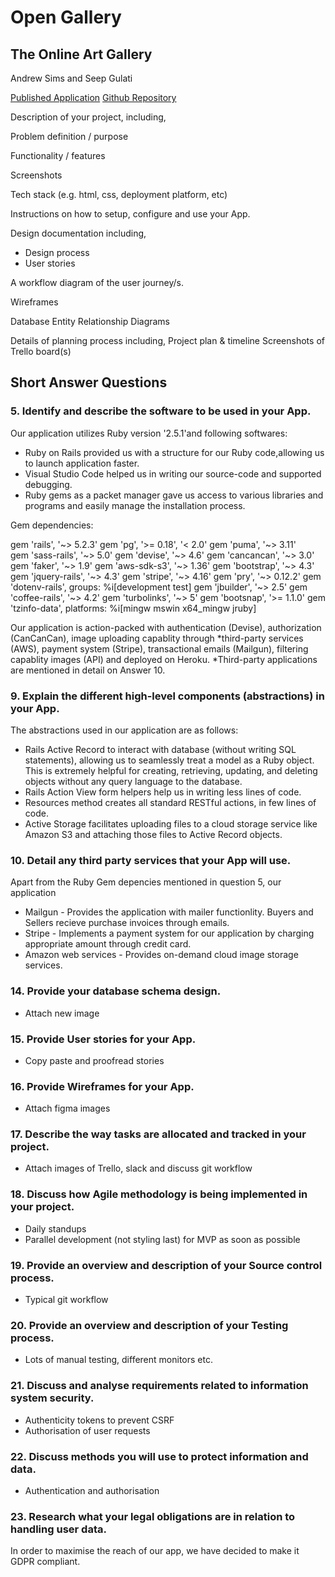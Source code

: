 # Open Gallery
## The Online Art Gallery
Andrew Sims and Seep Gulati

[Published Application](http://open-gallery.herokuapp.com)
[Github Repository](https://github.com/andrewcameronsims/opengallery)

Description of your project, including,

Problem definition / purpose


Functionality / features


Screenshots


Tech stack (e.g. html, css, deployment platform, etc)



Instructions on how to setup, configure and use your App.


Design documentation including,
- Design process
- User stories

A workflow diagram of the user journey/s.

Wireframes

Database Entity Relationship Diagrams


Details of planning process including,
Project plan & timeline
Screenshots of Trello board(s)

## Short Answer Questions

### 5. Identify and describe the software to be used in your App.
Our application utilizes Ruby version '2.5.1'and following softwares: 

* Ruby on Rails provided us with a structure for our Ruby code,allowing us to launch application faster. 
* Visual Studio Code helped us in writing our source-code and supported debugging. 
* Ruby gems as a packet manager gave us access to various libraries and programs and easily manage the installation process.

Gem dependencies:

gem 'rails', '~> 5.2.3'
gem 'pg', '>= 0.18', '< 2.0' 
gem 'puma', '~> 3.11'  
gem 'sass-rails', '~> 5.0'
gem 'devise', '~> 4.6' 
gem 'cancancan', '~> 3.0'
gem 'faker', '~> 1.9'
gem 'aws-sdk-s3', '~> 1.36'
gem 'bootstrap', '~> 4.3'
gem 'jquery-rails', '~> 4.3'
gem 'stripe', '~> 4.16'
gem 'pry', '~> 0.12.2'
gem 'dotenv-rails', groups: %i[development test]
gem 'jbuilder', '~> 2.5'
gem 'coffee-rails', '~> 4.2'
gem 'turbolinks', '~> 5'
gem 'bootsnap', '>= 1.1.0'
gem 'tzinfo-data', platforms: %i[mingw mswin x64_mingw jruby]

Our application is action-packed with authentication (Devise), authorization (CanCanCan), image uploading capablity through *third-party services (AWS), payment system (Stripe), transactional emails (Mailgun), filtering capablity images (API) and deployed on Heroku.
*Third-party applications are mentioned in detail on Answer 10.

### 9. Explain the different high-level components (abstractions) in your App.

The abstractions used in our application are as follows:
* Rails Active Record to interact with database (without writing SQL statements), allowing us to seamlessly treat a model as a Ruby object. This is extremely helpful for creating, retrieving, updating, and deleting objects without any query language to the database.
* Rails Action View form helpers help us in writing less lines of code.
* Resources method creates all standard RESTful actions, in few lines of code.
* Active Storage facilitates uploading files to a cloud storage service like Amazon S3 and attaching those files to Active Record objects.

### 10. Detail any third party services that your App will use.
Apart from the Ruby Gem depencies mentioned in question 5, our application 
* Mailgun - Provides the application with mailer functionlity. Buyers and Sellers recieve purchase invoices through emails.
* Stripe - Implements a payment system for our application by charging appropriate amount through credit card.
* Amazon web services - Provides on-demand cloud image storage services.

### 14. Provide your database schema design.

* Attach new image

### 15. Provide User stories for your App.

* Copy paste and proofread stories

### 16. Provide Wireframes for your App.

* Attach figma images

### 17. Describe the way tasks are allocated and tracked in your project.

* Attach images of Trello, slack and discuss git workflow

### 18. Discuss how Agile methodology is being implemented in your project.

* Daily standups
* Parallel development (not styling last) for MVP as soon as possible

### 19. Provide an overview and description of your Source control process.

* Typical git workflow

### 20. Provide an overview and description of your Testing process.

* Lots of manual testing, different monitors etc.

### 21. Discuss and analyse requirements related to information system security.

* Authenticity tokens to prevent CSRF
* Authorisation of user requests

### 22. Discuss methods you will use to protect information and data.

* Authentication and authorisation

### 23. Research what your legal obligations are in relation to handling user data.

In order to maximise the reach of our app, we have decided to make it GDPR compliant.
